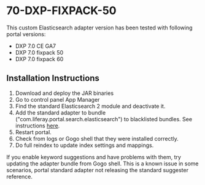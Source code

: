 # 70-DXP-FIXPACK-50

This custom Elasticsearch adapter version has been tested with following portal versions:

* DXP 7.0 CE GA7
* DXP 7.0 fixpack 50
* DXP 7.0 fixpack 60

## Installation Instructions

1. Download and deploy the JAR binaries 
1. Go to control panel App Manager
1. Find the standard Elasticsearch 2 module and deactivate it.
1. Add the standard adapter to bundle ("com.liferay.portal.search.elasticsearch") to blacklisted bundles. See instructions [here](https://dev.liferay.com/en/discover/portal/-/knowledge_base/7-0/blacklisting-osgi-modules).
1. Restart portal.
1. Check from logs or Gogo shell that they were installed correctly.
1. Do full reindex to update index settings and mappings.

If you enable keyword suggestions and have problems with them, try updating the adapter bundle from Gogo shell. This is a known issue in some scenarios, portal standard adapter not releasing the standard suggester reference.



 